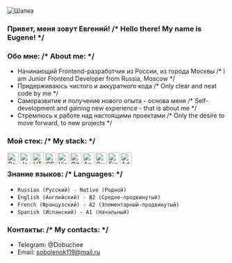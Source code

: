 ![Шапка](https://user-images.githubusercontent.com/81571083/171217384-62c3a4d1-6eef-4a58-845a-d46c90fb0edd.jpg)

### Привет, меня зовут Евгений! /* Hello there! My name is Eugene! */
### Обо мне: /* About me: */
* Начинающий Frontend-разработчик из России, из города Москвы /* I am Junior Frontend Developer from Russia, Moscow */
* Придерживаюсь чистого и аккуратного кода /* Only clear and neat code by me */
* Саморазвитие и получение нового опыта - основа меня /* Self-development and gaining new experience - that is about me */
* Стремлюсь к работе над настоящими проектами /* Only the desire to move forward, to new projects */
### Мой стек: /* My stack: */
<p>
  <a href="https://reactjs.org/" title="React">
    <img align="left" src="https://github.com/get-icon/geticon/raw/master/icons/react.svg" alt="React" width="26px" height="26px"/>
  </a>
  
  <a href="https://developer.mozilla.org/en-US/docs/Web/JavaScript" title="JavaScript">
    <img align="left" src="https://github.com/get-icon/geticon/raw/master/icons/javascript.svg" alt="JavaScript" width="26px" height="26px"/>
  </a>
  
  <a href="https://www.w3.org/TR/html5/" title="HTML5">
    <img align="left" src="https://github.com/get-icon/geticon/raw/master/icons/html-5.svg" alt="HTML5" width="26px" height="26px"/>
  </a>
  
  <a href="https://www.w3.org/TR/CSS/" title="CSS3">
    <img align="left" src="https://github.com/get-icon/geticon/raw/master/icons/css-3.svg" alt="CSS3" width="26px" height="26px"/>
  </a>
  
  <a href="https://code.visualstudio.com/" title="Visual Studio Code">
    <img align="left" src="https://github.com/get-icon/geticon/raw/master/icons/visual-studio-code.svg" alt="Visual Studio Code" width="26px" height="26px"/>
  </a>
  
  <a href="https://git-scm.com/" title="Git">
    <img align="left" src="https://github.com/get-icon/geticon/raw/master/icons/git-icon.svg" alt="Git" width="26px" height="26px"/>
  </a>
  
  <a href="https://angular.io/" title="Angular">
    <img align="left" src="https://github.com/get-icon/geticon/raw/master/icons/angular-icon.svg" alt="Angular" width="26px" height="26px"/>
  </a>
  
  <a href="https://gulpjs.com/" title="Gulp">
    <img align="left" src="https://github.com/get-icon/geticon/raw/master/icons/gulp.svg" alt="Gulp" width="26px" height="26px"/>
  </a>
  
  <a href="https://www.figma.com/" title="Figma">
    <img align="left" src="https://github.com/get-icon/geticon/raw/master/icons/figma.svg" alt="Figma" width="26px" height="26px"/>
  </a>
  
  <a href="https://www.adobe.com/ru/products/photoshop.html" title="Photoshop">
    <img align="left" src="https://github.com/get-icon/geticon/raw/master/icons/adobe-photoshop.svg" alt="Adobe Photoshop" width="26px" height="26px"/>
  </a>
</p>
<br/>

### Знание языков: /* Languages: */
* `Russian (Русский) - Native (Родной)`
* `English (Английский) - B2 (Средне-продвинутый)`
* `French (Французский) - A2 (Элементарный-продвинутый)`
* `Spanish (Испанский) - A1 (Начальный)`

### Контакты: /* My contacts: */

* Telegram: @Dobuchee
* Email: sobolenok119@mail.ru
